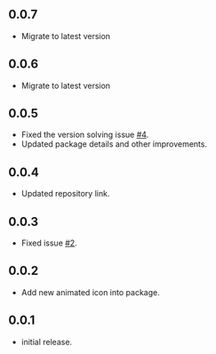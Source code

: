 ## 0.0.7
* Migrate to latest version

## 0.0.6

* Migrate to latest version

## 0.0.5

* Fixed the version solving issue [#4](https://github.com/Mindinventory/animated_icons/issues/4).
* Updated package details and other improvements.

## 0.0.4

* Updated repository link.

## 0.0.3

* Fixed issue [#2](https://github.com/Mindinventory/animated_icons/issues/2).

## 0.0.2

* Add new animated icon into package.

## 0.0.1

* initial release.